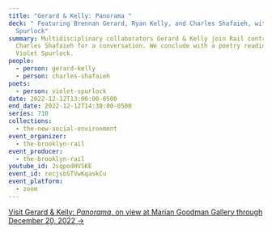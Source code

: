 ```yaml
---
title: "Gerard & Kelly: Panorama "
deck: " Featuring Brennan Gerard, Ryan Kelly, and Charles Shafaieh, with Violet
  Spurlock"
summary: Multidisciplinary collaborators Gerard & Kelly join Rail contributor
  Charles Shafaieh for a conversation. We conclude with a poetry reading by
  Violet Spurlock.
people:
  - person: gerard-kelly
  - person: charles-shafaieh
poets:
  - person: violet-spurlock
date: 2022-12-12T13:00:00-0500
end_date: 2022-12-12T14:30:00-0500
series: 710
collections:
  - the-new-social-environment
event_organizer:
  - the-brooklyn-rail
event_producer:
  - the-brooklyn-rail
youtube_id: 2sqpodHVSKE
event_id: recjsbSTVwKqaskCu
event_platform:
  - zoom
---
```

[V﻿isit Gerard & Kelly: *Panorama*, on view at Marian Goodman Gallery through December 20, 2022 →](https://www.mariangoodman.com/exhibitions/503-gerard-kelly-panorama/)